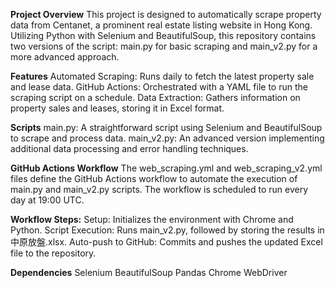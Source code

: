 **Project Overview**
This project is designed to automatically scrape property data from Centanet, a prominent real estate listing website in Hong Kong. Utilizing Python with Selenium and BeautifulSoup, this repository contains two versions of the script: main.py for basic scraping and main_v2.py for a more advanced approach.

**Features**
Automated Scraping: Runs daily to fetch the latest property sale and lease data.
GitHub Actions: Orchestrated with a YAML file to run the scraping script on a schedule.
Data Extraction: Gathers information on property sales and leases, storing it in Excel format.

**Scripts**
main.py: A straightforward script using Selenium and BeautifulSoup to scrape and process data.
main_v2.py: An advanced version implementing additional data processing and error handling techniques.

**GitHub Actions Workflow**
The web_scraping.yml and web_scraping_v2.yml files define the GitHub Actions workflow to automate the execution of main.py and main_v2.py scripts. The workflow is scheduled to run every day at 19:00 UTC.

**Workflow Steps:**
Setup: Initializes the environment with Chrome and Python.
Script Execution: Runs main_v2.py, followed by storing the results in 中原放盤.xlsx.
Auto-push to GitHub: Commits and pushes the updated Excel file to the repository.

**Dependencies**
Selenium
BeautifulSoup
Pandas
Chrome WebDriver
